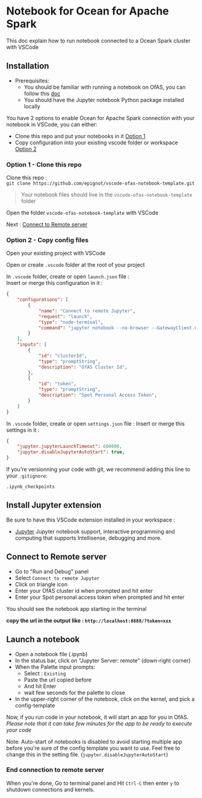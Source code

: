 # Notebook for Ocean for Apache Spark

This doc explain how to run notebook connected to a Ocean Spark cluster with VSCode

## Installation

- Prerequisites: 
  - You should be familiar with running a notebook on OfAS, you can follow this [doc](https://docs.spot.io/ocean-spark/tools-integrations/connect-jupyter-notebooks) 
  - You should have the Jupyter notebook Python package installed locally

You have 2 options to enable Ocean for Apache Spark connection with your notebook in VSCode, you can either: 
- Clone this repo and put your notebooks in it [Option 1](#option-1---clone-this-repo)
- Copy configuration into your existing vscode folder or workspace [Option 2](#option-2---copy-config-files)

### Option 1 - Clone this repo

Clone this repo :   
`git clone https://github.com/epignot/vscode-ofas-notebook-template.git`

> Your notebook files should live in the `vscode-ofas-notebook-template` folder  

Open the folder `vscode-ofas-notebook-template` with VSCode

Next : [Connect to Remote server](#connect-to-remote-server)

### Option 2 - Copy config files

Open your existing project with VSCode

Open or create `.vscode` folder at the root of your project  

In `.vscode` folder, create or open `launch.json` file :  
Insert or merge this configuration in it : 
```json
{
    "configurations": [
        {
            "name": "Connect to remote Jupyter",
            "request": "launch",
            "type": "node-terminal",
            "command": "jupyter notebook --no-browser --GatewayClient.url=https://api.spotinst.io/ocean/spark/cluster/${input:clusterId}/notebook/ --GatewayClient.auth_token=${input:token} --GatewayClient.request_timeout=600 ",
        }
    ],
    "inputs": [
        {
            "id": "clusterId",
            "type": "promptString",
            "description": "OfAS Cluster Id",
        },
        {
            "id": "token",
            "type": "promptString",
            "description": "Spot Personal Access Token",
        }
    ]
}
```


In `.vscode` folder, create or open `settings.json` file : 
Insert or merge this settings in it : 
```json
{
    "jupyter.jupyterLaunchTimeout": 600000,
    "jupyter.disableJupyterAutoStart": true,
}
```

If you're versionning your code with git, we recommend adding this line to your `.gitignore`:
```
.ipynb_checkpoints
``` 


## Install Jupyter extension

Be sure to have this VSCode extension installed in your workspace :  
- [Jupyter](https://marketplace.visualstudio.com/items?itemName=ms-toolsai.jupyter) Jupyter notebook support, interactive programming and computing that supports Intellisense, debugging and more.



## Connect to Remote server

- Go to "Run and Debug" panel
- Select `Connect to remote Jupyter`
- Click on triangle icon  
- Enter your OfAS cluster id when prompted and hit enter
- Enter your Spot personal access token when prompted and hit enter


You should see the notebook app starting in the terminal

**copy the url in the output like :  `http://localhost:8888/?token=xxx`**


## Launch a notebook  

- Open a notebook file (.ipynb)
- In the status bar, click on "Jupyter Server: remote" (down-right corner)
- When the Palette input prompts: 
  - Select : `Existing`
  - Paste the url copied before
  - And hit Enter
  - wait few seconds for the palette to close
- In the upper-right corner of the notebook, click on the kernel, and pick a config-template

Now, if you run code in your notebook, it will start an app for you in OfAS.  
_Please note that it can take few minutes for the app to be ready to execute your code_

Note: Auto-start of notebooks is disabled to avoid starting multiple app before you're sure of the config template you want to use. Feel free to change this in the setting file. (`jupyter.disableJupyterAutoStart`)

### End connection to remote server
When you're done, Go to terminal panel and Hit `Ctrl-C` then enter `y` to shutdown connections and kernels.  



